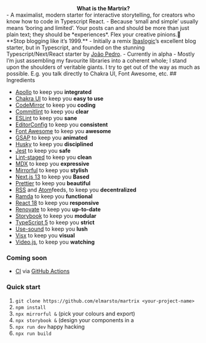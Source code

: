 <div align="center"><strong>What is the Martrix?</strong></div>
 - A maximalist, modern starter for interactive storytelling, for creators who know how to code in Typescript React.
 - Because ‘small and simple’ usually means ‘boring and limited’. Your posts can and should be more than just plain text; they should be *experiences*. Flex your creative pinions.🪽  **Stop blogging like it’s 1999.**
 - Initially a remix <a href="https://twitter.com/ibaslogic">Ibaslogic</a>’s excellent blog starter, but in Typescript, and founded on the stunning Typescript/Next/React starter by <a href="https://twitter.com/jpedroschmitz">João Pedro</a>.
 - Currently in alpha
 - Mostly I’m just assembling my favourite libraries into a coherent whole; I stand upon the shoulders of veritable giants. I try to get out of the way as much as possible. E.g. you talk directly to Chakra UI, Font Awesome, etc. 
</div>
## Ingredients

 - [Apollo](https://www.apollographql.com) to keep you **integrated**
 - [Chakra UI](https://chakra-ui.com) to keep you **easy to use**
 - [CodeMirror](https://codemirror.net) to keep you **coding**
 - [Commitlint](https://commitlint.js.org) to keep you **clear**
 - [ESLint](https://eslint.org) to keep you **sane**
 - [EditorConfig](https://editorconfig.org/) to keep you **consistent**
 - [Font Awesome](https://editorconfig.org/) to keep you **awesome**
 - [GSAP](https://greensock.com/gsap) to keep you **animated**
 - [Husky](https://typicode.github.io/husky/#/) to keep you **disciplined**
 - [Jest](https://jestjs.io/) to keep you **safe**
 - [Lint-staged](https://github.com/okonet/lint-staged) to keep you **clean**
 - [MDX](https://mdxjs.com/) to keep you **expressive**
 - [Mirrorful](https://github.com/Mirrorful/mirrorful) to keep you **stylish**
 - [Next.js 13](https://nextjs.org) to keep you **Based**
 - [Prettier](https://prettier.io) to keep you **beautiful**
 - [RSS](https://en.wikipedia.org/wiki/RSS) and [Atom](https://en.wikipedia.org/wiki/Atom_(web_standard))feeds, to keep you **decentralized**
 - [Ramda](https://ramdajs.com/) to keep you **functional**
 - [React 18](https://react.dev) to keep you **responsive**
 - [Renovate](https://mend.io) to keep you **up-to-date**
 - [Storybook](https://storybook.js.org) to keep you **modular**
 - [TypeScript 5](https://typescriptlang.org) to keep you **strict**
 - [Use-sound](https://www.joshwcomeau.com/react/announcing-use-sound-react-hook/) to keep you **lush**
 - [Visx](https://airbnb.io/visx) to keep you **visual**
 - [Video.js](https://videojs.com), to keep you **watching**

### Coming soon

 - [CI](https://github.blog/2022-02-02-build-ci-cd-pipeline-github-actions-four-steps/) via [GitHub Actions](https://github.com/features/actions)


### Quick start
 1. `git clone https://github.com/elmarsto/martrix <your-project-name>`
 2. `npm install`
 3. `npx mirrorful &` (pick your colours and export)
 3. `npx storybook &` (design your components in a 
 4. `npx run dev` happy hacking
 4. `npx run build` 

